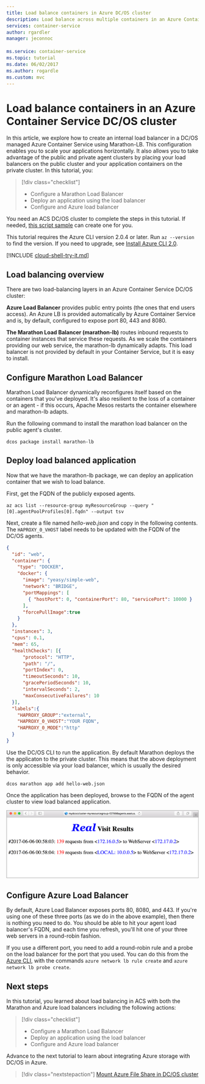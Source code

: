 ```yaml
---
title: Load balance containers in Azure DC/OS cluster
description: Load balance across multiple containers in an Azure Container Service DC/OS cluster.
services: container-service
author: rgardler
manager: jeconnoc

ms.service: container-service
ms.topic: tutorial
ms.date: 06/02/2017
ms.author: rogardle
ms.custom: mvc
---
```


# Load balance containers in an Azure Container Service DC/OS cluster

In this article, we explore how to create an internal load balancer in a DC/OS managed Azure Container Service using Marathon-LB. This configuration enables you to scale your applications horizontally. It also allows you to take
advantage of the public and private agent clusters by placing your load balancers on the public cluster and your application containers on the private cluster. In this tutorial, you:

> [!div class="checklist"]
> * Configure a Marathon Load Balancer
> * Deploy an application using the load balancer
> * Configure and Azure load balancer

You need an ACS DC/OS cluster to complete the steps in this tutorial. If needed, [this script sample](./../kubernetes/scripts/container-service-cli-deploy-dcos.md) can create one for you.

This tutorial requires the Azure CLI version 2.0.4 or later. Run `az --version` to find the version. If you need to upgrade, see [Install Azure CLI 2.0]( /cli/azure/install-azure-cli). 

[!INCLUDE [cloud-shell-try-it.md](../../../includes/cloud-shell-try-it.md)]

## Load balancing overview

There are two load-balancing layers in an Azure Container Service DC/OS cluster: 

**Azure Load Balancer** provides public entry points (the ones that end users access). An Azure LB is provided automatically by Azure Container Service and is, by default, configured to expose port 80, 443 and 8080.

**The Marathon Load Balancer (marathon-lb)** routes inbound requests to container instances that service these requests. As we scale the containers providing our web service, the marathon-lb dynamically adapts. This load balancer is not provided by default in your Container Service, but it is easy to install.

## Configure Marathon Load Balancer

Marathon Load Balancer dynamically reconfigures itself based on the containers that you've deployed. It's also resilient to the loss of a container or an agent - if this occurs, Apache Mesos restarts the container elsewhere and marathon-lb adapts.

Run the following command to install the marathon load balancer on the public agent's cluster.

```azurecli-interactive
dcos package install marathon-lb
```

## Deploy load balanced application

Now that we have the marathon-lb package, we can deploy an application container that we wish to load balance. 

First, get the FQDN of the publicly exposed agents.

```azurecli-interactive
az acs list --resource-group myResourceGroup --query "[0].agentPoolProfiles[0].fqdn" --output tsv
```

Next, create a file named *hello-web.json* and copy in the following contents. The `HAPROXY_0_VHOST` label needs to be updated with the FQDN of the DC/OS agents. 

```json
{
  "id": "web",
  "container": {
    "type": "DOCKER",
    "docker": {
      "image": "yeasy/simple-web",
      "network": "BRIDGE",
      "portMappings": [
        { "hostPort": 0, "containerPort": 80, "servicePort": 10000 }
      ],
      "forcePullImage":true
    }
  },
  "instances": 3,
  "cpus": 0.1,
  "mem": 65,
  "healthChecks": [{
      "protocol": "HTTP",
      "path": "/",
      "portIndex": 0,
      "timeoutSeconds": 10,
      "gracePeriodSeconds": 10,
      "intervalSeconds": 2,
      "maxConsecutiveFailures": 10
  }],
  "labels":{
    "HAPROXY_GROUP":"external",
    "HAPROXY_0_VHOST":"YOUR FQDN",
    "HAPROXY_0_MODE":"http"
  }
}
```

Use the DC/OS CLI to run the application. By default Marathon deploys the the applicaton to the private cluster. This means that the above deployment is only accessible via your load balancer, which is usually the desired behavior.

```azurecli-interactive
dcos marathon app add hello-web.json
```

Once the application has been deployed, browse to the FQDN of the agent cluster to view load balanced application.

![Image of load balanced application](./media/container-service-load-balancing/lb-app.png)

## Configure Azure Load Balancer

By default, Azure Load Balancer exposes ports 80, 8080, and 443. If you're using one of these three ports (as we do in the above example), then there is nothing you need to do. You should be able to hit your agent load balancer's FQDN, and each time you refresh, you'll hit one of your three web servers in a round-robin fashion. 

If you use a different port, you need to add a round-robin rule and a probe on the load balancer for the port that you used. You can do this from the [Azure CLI](../../azure-resource-manager/xplat-cli-azure-resource-manager.md), with the commands `azure network lb rule create` and `azure network lb probe create`.

## Next steps

In this tutorial, you learned about load balancing in ACS with both the Marathon and Azure load balancers including the following actions:

> [!div class="checklist"]
> * Configure a Marathon Load Balancer
> * Deploy an application using the load balancer
> * Configure and Azure load balancer

Advance to the next tutorial to learn about integrating Azure storage with DC/OS in Azure.

> [!div class="nextstepaction"]
> [Mount Azure File Share in DC/OS cluster](container-service-dcos-fileshare.md)